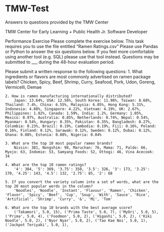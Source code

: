 # TMW-Test
Answers to questions provided by the TMW Center

TMW Center for Early Learning + Public Health
	Jr. Software Developer

Performance Exercise
Please complete the exercise below. This task requires you to use the file entitled “Ramen Ratings.csv”
Please use Pandas or Python to answer the six questions below. If you feel more comfortable using another tool (e.g. SQL) please use that tool instead.
Questions may be submitted to ___ during the 48-hour evaluation period.

Please submit a written response to the following questions:
	1. What ingredients or flavors are most commonly advertised on ramen package labels?
		Chicken, Spicy, Beef, Shrimp, Curry, Seafood, Pork, Udon, Goreng, Vermicelli, Demae
	
	2. How is ramen manufacturing internationally distributed?
		Japan: 13.64%, USA: 12.56%, South Korea: 11.98%, Taiwan: 8.68%, Thailand: 7.4%, China: 6.55%, Malaysia: 6.05%, Hong Kong: 5.31%, Indonesia: 4.88%, Singapore: 4.22%, Vietnam: 4.19%, UK: 2.67%, Philippines: 1.82%, Canada: 1.59%, India: 1.2%, Germany: 1.05%, Mexico: 0.97%, Australia: 0.85%, Netherlands: 0.74%, Nepal: 0.54%, Myanmar: 0.54%, Hungary: 0.35%, Pakistan: 0.35%, Bangladesh: 0.27%, Colombia: 0.23%, Brazil: 0.19%, Cambodia: 0.19%, Fiji: 0.16%, Poland: 0.16%, Finland: 0.12%, Sarawak: 0.12%, Sweden: 0.12%, Dubai: 0.12%, Ghana: 0.08%, Estonia: 0.08%, Nigeria: 0.04%
	
	3. What are the top 10 most popular ramen brands?
		Nissin: 381, Nongshim: 98, Maruchan: 76, Mama: 71, Paldo: 66, Myojo: 63, Indomie: 53, Samyang Foods: 52, Ottogi: 46, Vina Acecook: 34
	
	4. What are the top 10 ramen ratings?
		'4': 384, '5': 369, '3.75': 350, '3.5': 326, '3': 173, '3.25': 170, '4.25': 143, '4.5': 132, '2.75': 85, '2': 68
	
	5. If you convert the variety column into a set of words, what are the top 20 most popular words in the column?
		'Noodles', 'Noodle', 'Instant', 'Flavour', 'Ramen', 'Chicken', 'Flavor', 'Spicy', 'Beef', 'Cup', 'Soup', 'With', 'Sauce', 'Rice', 'Artificial', 'Shrimp', 'Curry', '&', 'Mi', 'Tom'
	
	6. What are the top 10 brands with the best average score?
		('Takamori', 5.0, 15), ('Prima Taste', 5.0, 7), ('MyOri', 5.0, 5), ('Prima', 5.0, 4), ('Foodmon', 5.0, 2), ('Higashi', 5.0, 2), ('Kiki Noodle', 5.0, 2), ('Nyor Nyar', 5.0, 2), ('Tao Kae Noi', 5.0, 1), ('Jackpot Teriyaki', 5.0, 1), 
		

